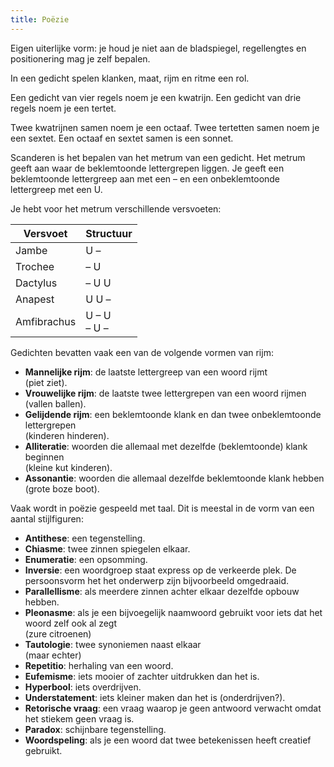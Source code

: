 ```yaml
---
title: Poëzie
---
```


Eigen uiterlijke vorm: je houd je niet aan de bladspiegel, regellengtes en positionering mag je zelf bepalen.

In een gedicht spelen klanken, maat, rijm en ritme een rol.

Een gedicht van vier regels noem je een kwatrijn. Een gedicht van drie regels noem je een tertet.

Twee kwatrijnen samen noem je een octaaf. Twee tertetten samen noem je een sextet. Een octaaf en sextet samen is een sonnet.

Scanderen is het bepalen van het metrum van een gedicht. Het metrum geeft aan waar de beklemtoonde lettergrepen liggen. Je geeft een beklemtoonde lettergreep aan met een – en een onbeklemtoonde lettergreep met een U.

Je hebt voor het metrum verschillende versvoeten:

| Versvoet    | Structuur      |
|-------------|----------------|
| Jambe       | U –            |
| Trochee     | – U            |
| Dactylus    | – U U          |
| Anapest     | U U –          |
| Amfibrachus | U – U<br>– U – |

Gedichten bevatten vaak een van de volgende vormen van rijm:

- **Mannelijke rijm**: de laatste lettergreep van een woord rijmt  
  (piet ziet).
- **Vrouwelijke rijm**: de laatste twee lettergrepen van een woord rijmen  
  (vallen ballen).
- **Gelijdende rijm**: een beklemtoonde klank en dan twee onbeklemtoonde lettergrepen  
  (kinderen hinderen).
- **Alliteratie**: woorden die allemaal met dezelfde (beklemtoonde) klank beginnen  
  (kleine kut kinderen).
- **Assonantie**: woorden die allemaal dezelfde beklemtoonde klank hebben  
  (grote boze boot).

Vaak wordt in poëzie gespeeld met taal. Dit is meestal in de vorm van een aantal stijlfiguren:

- **Antithese**: een tegenstelling.
- **Chiasme**: twee zinnen spiegelen elkaar.
- **Enumeratie**: een opsomming.
- **Inversie**: een woordgroep staat express op de verkeerde plek. De persoonsvorm het het onderwerp zijn bijvoorbeeld omgedraaid.
- **Parallellisme**: als meerdere zinnen achter elkaar dezelfde opbouw hebben.
- **Pleonasme**: als je een bijvoegelijk naamwoord gebruikt voor iets dat het woord zelf ook al zegt  
  (zure citroenen)
- **Tautologie**: twee synoniemen naast elkaar  
  (maar echter)
- **Repetitio**: herhaling van een woord.
- **Eufemisme**: iets mooier of zachter uitdrukken dan het is.
- **Hyperbool**: iets overdrijven.
- **Understatement**: iets kleiner maken dan het is (onderdrijven?).
- **Retorische vraag**: een vraag waarop je geen antwoord verwacht omdat het stiekem geen vraag is.
- **Paradox**: schijnbare tegenstelling.
- **Woordspeling**: als je een woord dat twee betekenissen heeft creatief gebruikt.


